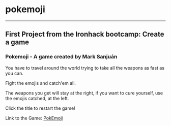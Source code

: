 # pokemoji
---

## First Project from the Ironhack bootcamp: Create a game

### Pokemoji - A game created by Mark Sanjuán
You have to travel around the world trying to take all the weapons as fast as you can.

Fight the emojis and catch'em all.

The weapons you get will stay at the right, if you want to cure yourself, use the emojis catched, at the left.

Click the title to restart the game!

Link to the Game: [PokEmoji](https://markhacksanjuan.github.io/pokemoji/)